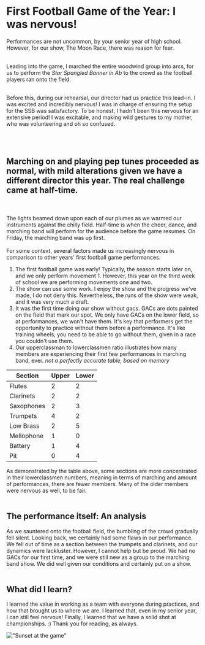 # First Football Game of the Year: I was nervous!

Performances are not uncommon, by your senior year of high school. However, for our show, The Moon Race, there was reason for fear.<br><br>

Leading into the game, I marched the entire woodwind group into arcs, for us to perform the *Star Spangled Banner in Ab* to the crowd as the football players ran onto the field. <br><br>

Before this, during our rehearsal, our director had us practice this lead-in. I was excited and incredibly nervous! I was in charge of ensuring the setup for the SSB was satisfactory. 
To be honest, I hadn't been this nervous for an extensive period! I was excitable, and making wild gestures to my mother, who was volunteering and oh so confused. 

<br><br>

## Marching on and playing pep tunes proceeded as normal, with mild alterations given we have a different director this year. The real challenge came at half-time. 
<br><br>
 The lights beamed down upon each of our plumes as we warmed our instruments against the chilly field. Half-time is when the cheer, dance, and marching band will perform for the audience before the game resumes. On Friday, the marching band was up first. 
<br><br>
For some context, several factors made us increasingly nervous in comparison to other years' first football game performances. 
1. The first football game was early! Typically, the season starts later on, and we only perform movement 1. However, this year on the third week of school we are performing movements one and two.
2. The show can use some work. I enjoy the show and the progress we've made, I do not deny this. Nevertheless, the runs of the show were weak, and it was very much a draft.
3. It was the first time doing our show without gacs. GACs are dots painted on the field that mark our spot. We only have GACs on the lower field, so at performances, we won't have them. It's key that performers get the opportunity to practice without them before a performance. It's like training wheels; you need to be able to go without them, given in a race you couldn't use them.
4. Our upperclassman to lowerclassmen ratio illustrates how many members are experiencing their first few performances in marching band, ever.
*not a perfectly accurate table, based on memory*

| Section | Upper    | Lower |
| -------- | ------- | ------- |
| Flutes | 2  | 2    |
| Clarinets | 2 | 2     |
| Saxophones | 2    | 3    |
| Trumpets | 4 | 2 |
| Low Brass | 2 | 5 |
| Mellophone | 1 | 0 |
| Battery | 1 | 4 |
| Pit | 0 | 4 |
As demonstrated by the table above, some sections are more concentrated in their lowerclassmen numbers, meaning in terms of marching and amount of performances, there are fewer members. Many of the older members were nervous as well, to be fair. <br><br>

## The performance itself: An analysis
As we sauntered onto the football field, the bumbling of the crowd gradually fell silent. Looking back, we certainly had some flaws in our performance. We fell out of time as a section between the trumpets and clarinets, and our dynamics were lackluster. However, I cannot help but be proud. We had no GACs for our first time, and we were still new as a group to the marching band show. We did well given our conditions and certainly put on a show. 
<br><br> 
## What did I learn? 
I learned the value in working as a team with everyone during practices, and how that brought us to where we are. I learned that, even in my senior year, I can still feel nervous! Finally, I learned that we have a solid shot at championships. :)
Thank you for reading, as always. 

!["Sunset at the game"]()
